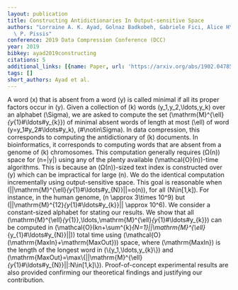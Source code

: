 ```yaml
---
layout: publication
title: Constructing Antidictionaries In Output-sensitive Space
authors: "Lorraine A. K. Ayad, Golnaz Badkobeh, Gabriele Fici, Alice H\xE9liou, Solon\
  \ P. Pissis"
conference: 2019 Data Compression Conference (DCC)
year: 2019
bibkey: ayad2019constructing
citations: 5
additional_links: [{name: Paper, url: 'https://arxiv.org/abs/1902.04785'}]
tags: []
short_authors: Ayad et al.
---
```

A word \(x\) that is absent from a word \(y\) is called minimal if all its proper
factors occur in \(y\). Given a collection of \(k\) words \(y_1,y_2,\ldots,y_k\) over
an alphabet \(\Sigma\), we are asked to compute the set
\(\mathrm\{M\}^\{\ell\}_\{y_\{1\}\#\ldots\#y_\{k\}\}\) of minimal absent words of length at
most \(\ell\) of word \(y=y_1\#y_2\#\ldots\#y_k\), \(\#\notin\Sigma\). In data
compression, this corresponds to computing the antidictionary of \(k\) documents.
In bioinformatics, it corresponds to computing words that are absent from a
genome of \(k\) chromosomes. This computation generally requires \(Ω(n)\)
space for \(n=|y|\) using any of the plenty available \(\mathcal\{O\}(n)\)-time
algorithms. This is because an \(Ω(n)\)-sized text index is constructed over
\(y\) which can be impractical for large \(n\). We do the identical computation
incrementally using output-sensitive space. This goal is reasonable when
\(||\mathrm\{M\}^\{\ell\}_\{y_\{1\}\#\ldots\#y_\{N\}\}||=o(n)\), for all \(N\in[1,k]\). For
instance, in the human genome, \(n \approx 3\times 10^9\) but
\(||\mathrm\{M\}^\{12\}_\{y_\{1\}\#\ldots\#y_\{k\}\}|| \approx 10^6\). We consider a
constant-sized alphabet for stating our results. We show that all
\(\mathrm\{M\}^\{\ell\}_\{y_\{1\}\},\ldots,\mathrm\{M\}^\{\ell\}_\{y_\{1\}\#\ldots\#y_\{k\}\}\) can
be computed in
\(\mathcal\{O\}(kn+\sum^\{k\}_\{N=1\}||\mathrm\{M\}^\{\ell\}_\{y_\{1\}\#\ldots\#y_\{N\}\}||)\)
total time using \(\mathcal\{O\}(\mathrm\{MaxIn\}+\mathrm\{MaxOut\})\) space, where
\(\mathrm\{MaxIn\}\) is the length of the longest word in \(\\{y_1,\ldots,y_\{k\}\\}\)
and
\(\mathrm\{MaxOut\}=\max\\{||\mathrm\{M\}^\{\ell\}_\{y_\{1\}\#\ldots\#y_\{N\}\}||:N\in[1,k]\\}\).
Proof-of-concept experimental results are also provided confirming our
theoretical findings and justifying our contribution.